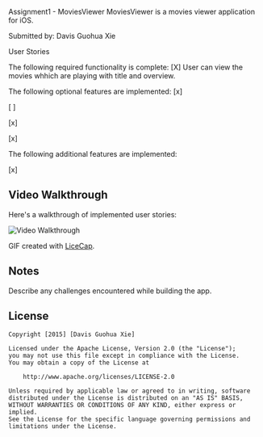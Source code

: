 Assignment1 - MoviesViewer
MoviesViewer is a movies viewer application for iOS.

Submitted by: Davis Guohua Xie


User Stories

The following required functionality is complete: 
[X] User can view the movies whhich are playing with title and overview. 

The following optional features are implemented:
[x]

[ ] 

[x] 

[x]

The following additional features are implemented:

[x]

## Video Walkthrough 

Here's a walkthrough of implemented user stories:

<img src=' ' title='Video Walkthrough' width='' alt='Video Walkthrough' />

GIF created with [LiceCap](http://www.cockos.com/licecap/).

## Notes

Describe any challenges encountered while building the app.

## License



    Copyright [2015] [Davis Guohua Xie]

    Licensed under the Apache License, Version 2.0 (the "License");
    you may not use this file except in compliance with the License.
    You may obtain a copy of the License at

        http://www.apache.org/licenses/LICENSE-2.0

    Unless required by applicable law or agreed to in writing, software
    distributed under the License is distributed on an "AS IS" BASIS,
    WITHOUT WARRANTIES OR CONDITIONS OF ANY KIND, either express or implied.
    See the License for the specific language governing permissions and
    limitations under the License.



